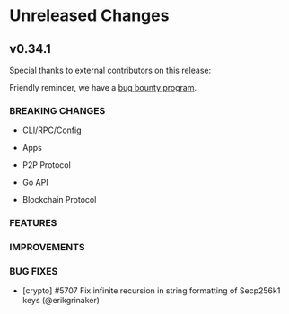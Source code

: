 # Unreleased Changes

## v0.34.1

Special thanks to external contributors on this release:

Friendly reminder, we have a [bug bounty program](https://hackerone.com/tendermint).

### BREAKING CHANGES

- CLI/RPC/Config

- Apps

- P2P Protocol

- Go API

- Blockchain Protocol

### FEATURES



### IMPROVEMENTS

### BUG FIXES

- [crypto] \#5707 Fix infinite recursion in string formatting of Secp256k1 keys (@erikgrinaker)
